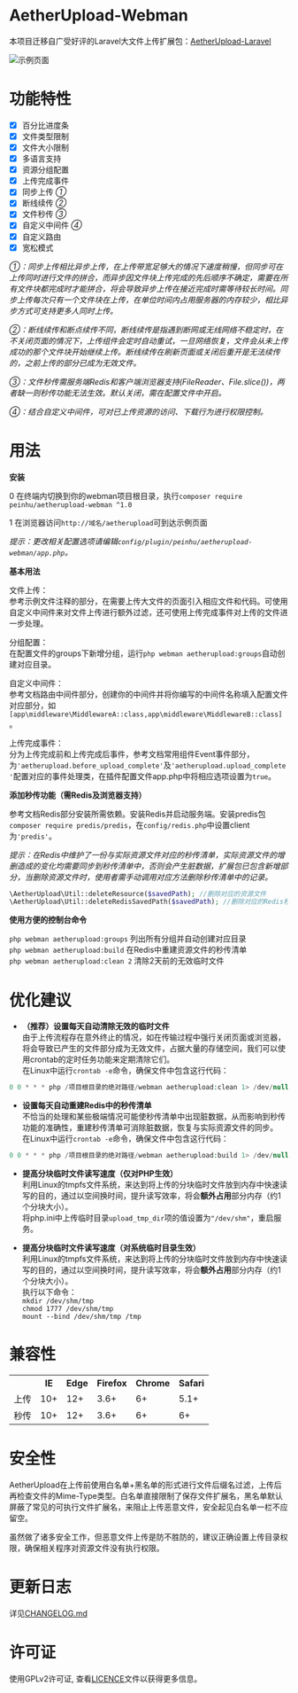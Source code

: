 # AetherUpload-Webman  

    
本项目迁移自广受好评的Laravel大文件上传扩展包：[AetherUpload-Laravel](https://github.com/peinhu/AetherUpload-Laravel)

![示例页面](http://wx2.sinaimg.cn/mw690/69e23056gy1fho6ymepjlg20go0aknar.gif) 

# 功能特性
- [x] 百分比进度条  
- [x] 文件类型限制  
- [x] 文件大小限制  
- [x] 多语言支持  
- [x] 资源分组配置  
- [x] 上传完成事件   
- [x] 同步上传 *①*  
- [x] 断线续传 *②*  
- [x] 文件秒传 *③*  
- [x] 自定义中间件 *④*  
- [x] 自定义路由   
- [x] 宽松模式

*①：同步上传相比异步上传，在上传带宽足够大的情况下速度稍慢，但同步可在上传同时进行文件的拼合，而异步因文件块上传完成的先后顺序不确定，需要在所有文件块都完成时才能拼合，将会导致异步上传在接近完成时需等待较长时间。同步上传每次只有一个文件块在上传，在单位时间内占用服务器的内存较少，相比异步方式可支持更多人同时上传。*  

*②：断线续传和断点续传不同，断线续传是指遇到断网或无线网络不稳定时，在不关闭页面的情况下，上传组件会定时自动重试，一旦网络恢复，文件会从未上传成功的那个文件块开始继续上传。断线续传在刷新页面或关闭后重开是无法续传的，之前上传的部分已成为无效文件。*  

*③：文件秒传需服务端Redis和客户端浏览器支持(FileReader、File.slice())，两者缺一则秒传功能无法生效。默认关闭，需在配置文件中开启。*  

*④：结合自定义中间件，可对已上传资源的访问、下载行为进行权限控制。*


# 用法
**安装**  

0 在终端内切换到你的webman项目根目录，执行`composer require peinhu/aetherupload-webman ^1.0`   
  
1 在浏览器访问`http://域名/aetherupload`可到达示例页面  

*提示：更改相关配置选项请编辑`config/plugin/peinhu/aetherupload-webman/app.php`。*  

**基本用法**  
  
文件上传：  
参考示例文件注释的部分，在需要上传大文件的页面引入相应文件和代码。可使用自定义中间件来对文件上传进行额外过滤，还可使用上传完成事件对上传的文件进一步处理。  

分组配置：  
在配置文件的groups下新增分组，运行`php webman aetherupload:groups`自动创建对应目录。  

自定义中间件：  
参考文档路由中间件部分，创建你的中间件并将你编写的中间件名称填入配置文件对应部分，如`[app\middleware\MiddlewareA::class,app\middleware\MiddlewareB::class]`。  

上传完成事件：  
分为上传完成前和上传完成后事件，参考文档常用组件Event事件部分，为`'aetherupload.before_upload_complete'`及`'aetherupload.upload_complete'`配置对应的事件处理类，在插件配置文件app.php中将相应选项设置为`true`。

**添加秒传功能（需Redis及浏览器支持）**

参考文档Redis部分安装所需依赖。安装Redis并启动服务端。安装predis包`composer require predis/predis`，在`config/redis.php`中设置client为`'predis'`。

*提示：在Redis中维护了一份与实际资源文件对应的秒传清单，实际资源文件的增删造成的变化均需要同步到秒传清单中，否则会产生脏数据，扩展包已包含新增部分，当删除资源文件时，使用者需手动调用对应方法删除秒传清单中的记录。* 
```php
\AetherUpload\Util::deleteResource($savedPath); //删除对应的资源文件
\AetherUpload\Util::deleteRedisSavedPath($savedPath); //删除对应的Redis秒传记录
``` 
  
**使用方便的控制台命令**  

`php webman aetherupload:groups` 列出所有分组并自动创建对应目录  
`php webman aetherupload:build` 在Redis中重建资源文件的秒传清单  
`php webman aetherupload:clean 2` 清除2天前的无效临时文件  

# 优化建议
* **（推荐）设置每天自动清除无效的临时文件**  
由于上传流程存在意外终止的情况，如在传输过程中强行关闭页面或浏览器，将会导致已产生的文件部分成为无效文件，占据大量的存储空间，我们可以使用crontab的定时任务功能来定期清除它们。  
在Linux中运行`crontab -e`命令，确保文件中包含这行代码：  
```php
0 0 * * * php /项目根目录的绝对路径/webman aetherupload:clean 1> /dev/null 2>&1  
```  

* **设置每天自动重建Redis中的秒传清单**  
不恰当的处理和某些极端情况可能使秒传清单中出现脏数据，从而影响到秒传功能的准确性，重建秒传清单可消除脏数据，恢复与实际资源文件的同步。  
在Linux中运行`crontab -e`命令，确保文件中包含这行代码：  
```php
0 0 * * * php /项目根目录的绝对路径/webman aetherupload:build 1> /dev/null 2>&1  
```  

* **提高分块临时文件读写速度（仅对PHP生效）**  
利用Linux的tmpfs文件系统，来达到将上传的分块临时文件放到内存中快速读写的目的，通过以空间换时间，提升读写效率，将会**额外占用**部分内存（约1个分块大小）。  
将php.ini中上传临时目录`upload_tmp_dir`项的值设置为`"/dev/shm"`，重启服务。  

* **提高分块临时文件读写速度（对系统临时目录生效）**  
利用Linux的tmpfs文件系统，来达到将上传的分块临时文件放到内存中快速读写的目的，通过以空间换时间，提升读写效率，将会**额外占用**部分内存（约1个分块大小）。  
执行以下命令：    
`mkdir /dev/shm/tmp`  
`chmod 1777 /dev/shm/tmp`  
`mount --bind /dev/shm/tmp /tmp`  

# 兼容性
<table>
  <th></th>
  <th>IE</th>
  <th>Edge</th>
  <th>Firefox</th>
  <th>Chrome</th>
  <th>Safari</th>
  <tr>
  <td>上传</td>
  <td>10+</td>
  <td>12+</td>
  <td>3.6+</td>
  <td>6+</td>
  <td>5.1+</td>
  </tr>
  <tr>
  <td>秒传</td>
  <td>10+</td>
  <td>12+</td>
  <td>3.6+</td>
  <td>6+</td>
  <td>6+</td>
  </tr>
</table>

# 安全性
AetherUpload在上传前使用白名单+黑名单的形式进行文件后缀名过滤，上传后再检查文件的Mime-Type类型。白名单直接限制了保存文件扩展名，黑名单默认屏蔽了常见的可执行文件扩展名，来阻止上传恶意文件，安全起见白名单一栏不应留空。  

虽然做了诸多安全工作，但恶意文件上传是防不胜防的，建议正确设置上传目录权限，确保相关程序对资源文件没有执行权限。

# 更新日志  
详见[CHANGELOG.md](https://github.com/peinhu/AetherUpload-Webman/blob/master/CHANGELOG.md)  

# 许可证
使用GPLv2许可证, 查看[LICENCE](https://github.com/peinhu/AetherUpload-Webman/blob/master/LICENSE)文件以获得更多信息。  
